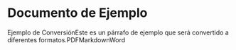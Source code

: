 # Documento de Ejemplo

Ejemplo de ConversiónEste es un párrafo de ejemplo que será convertido a diferentes formatos.PDFMarkdownWord
